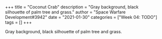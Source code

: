 +++
title = "Coconut Crab"
description = "Gray background, black silhouette of palm tree and grass."
author = "Space Warfare Development#3942"
date = "2021-01-30"
categories = ["Week 04: TODO"]
tags = []
+++

Gray background, black silhouette of palm tree and grass.
